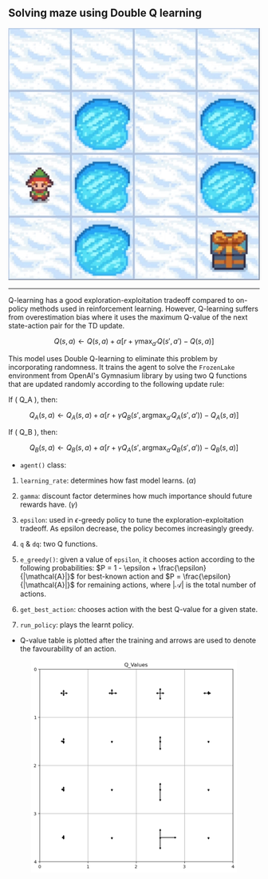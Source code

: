 ## Solving maze using Double Q learning

<div align="center"> <img src="images/agent_run.gif" alt="policy" /> </div>  

---
Q-learning has a good exploration-exploitation tradeoff compared to on-policy methods used in reinforcement learning. However, Q-learning suffers from overestimation bias where it uses the maximum Q-value of the next state-action pair for the TD update.

$$ Q(s, a) \leftarrow Q(s, a) + \alpha \left[ r + \gamma \max_{a'} Q(s', a') - Q(s, a) \right] $$

This model uses Double Q-learning to eliminate this problem by incorporating randomness. It trains the agent to solve the `FrozenLake` environment from OpenAI's Gymnasium library by using two Q functions that are updated randomly according to the following update rule:

If \( Q_A \), then: 

$$ Q_A(s, a) \leftarrow Q_A(s, a) + \alpha \left[ r + \gamma Q_B(s', \text{argmax}_{a'} Q_A(s', a')) - Q_A(s, a) \right] $$ 

If \( Q_B \), then: 

$$ Q_B(s, a) \leftarrow Q_B(s, a) + \alpha \left[ r + \gamma Q_A(s', \text{argmax}_{a'} Q_B(s', a')) - Q_B(s, a) \right] $$


- `agent()` class:
1. `learning_rate`: determines how fast model learns. ($\alpha$)
2. `gamma`: discount factor determines how much importance should future rewards have. ($\gamma$) 
3. `epsilon`: used in $\epsilon$-greedy policy to tune the exploration-exploitation tradeoff. As epsilon decrease, the policy becomes increasingly greedy.
4. `q` & `dq`: two Q functions.

5. `e_greedy()`: given a value of `epsilon`, it chooses action according to the following probabilities: 
$P = 1 - \epsilon + \frac{\epsilon}{|\mathcal{A}|}$ for best-known action and $P = \frac{\epsilon}{|\mathcal{A}|}$ for remaining actions, where $|\mathcal{A}|$ is the total number of actions.
6. `get_best_action`: chooses action with the best Q-value for a given state.
7. `run_policy`: plays the learnt policy.

- Q-value table is plotted after the training and arrows are used to denote the favourability of an action. 

<div align="center"> <img src="images/Q_Value_plot.png" alt="Q-value plot" /> </div>